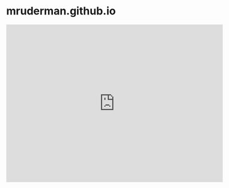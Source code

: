 # mruderman.github.io
<iframe src="https://slides.com/michaelruderman/deck/embed" width="576" height="420" scrolling="no" frameborder="0" webkitallowfullscreen mozallowfullscreen allowfullscreen></iframe>
